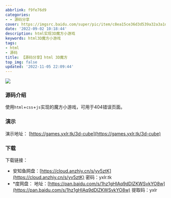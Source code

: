 ```yaml
---
abbrlink: f9fe76d9
categories:
- - 源码分享
cover: https://imgsrc.baidu.com/super/pic/item/c8ea15ce36d3d539a32a3a1d7f87e950342ab0dc.jpg
date: '2022-09-02 10:18:44'
description: html实现3D魔方小游戏
keywords: html3D魔方小游戏
tags:
- html
- 源码
title: 【源码分享】html 3D魔方
top_img: false
updated: '2022-11-05 22:09:44'
---
```

![](https://imgsrc.baidu.com/super/pic/item/c8ea15ce36d3d539a32a3a1d7f87e950342ab0dc.jpg)

### 源码介绍

使用`html`+`css`+`js`实现的魔方小游戏，可用于404错误页面。

### 演示

演示地址： [https://games.yxlr.tk/3d-cube](https://games.yxlr.tk/3d-cube)

### 下载

下载链接：

* 安知鱼网盘：[https://cloud.anzhiy.cn/s/yv5ztK](https://cloud.anzhiy.cn/s/yv5ztK)
  密码：yxlr.tk
* \*度网盘：
  地址：[https://pan.baidu.com/s/1hz1gHIAq9dDlZKWSvkYO8w](https://pan.baidu.com/s/1hz1gHIAq9dDlZKWSvkYO8w)
  提取码：yxlr

